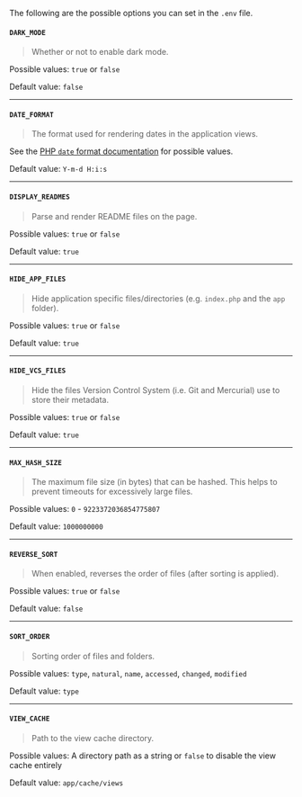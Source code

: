 The following are the possible options you can set in the `.env` file.

#### `DARK_MODE`

> Whether or not to enable dark mode.

Possible values: `true` or `false`

Default value: `false`

---

#### `DATE_FORMAT`

> The format used for rendering dates in the application views.

See the [PHP `date` format documentation](https://www.php.net/manual/en/function.date.php#refsect1-function.date-parameters) for possible values.

Default value: `Y-m-d H:i:s`

---

#### `DISPLAY_READMES`

> Parse and render README files on the page.

Possible values: `true` or `false`

Default value: `true`

---

#### `HIDE_APP_FILES`

> Hide application specific files/directories (e.g. `index.php` and the `app` folder).

Possible values: `true` or `false`

Default value: `true`

---

#### `HIDE_VCS_FILES`

> Hide the files Version Control System (i.e. Git and Mercurial) use to store their metadata.

Possible values: `true` or `false`

Default value: `true`

---

#### `MAX_HASH_SIZE`

> The maximum file size (in bytes) that can be hashed. This helps to prevent timeouts for excessively large files.

Possible values: `0` - `9223372036854775807`

Default value: `1000000000`

---

#### `REVERSE_SORT`

> When enabled, reverses the order of files (after sorting is applied).

Possible values: `true` or `false`

Default value: `false`

---

#### `SORT_ORDER`

> Sorting order of files and folders.

Possible values: `type`, `natural`, `name`, `accessed`, `changed`, `modified`

Default value: `type`

---

#### `VIEW_CACHE`

> Path to the view cache directory.

Possible values: A directory path as a string or `false` to disable the view cache entirely

Default value: `app/cache/views`

